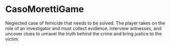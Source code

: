 # CasoMorettiGame
 Neglected case of femicide that needs to be solved. The player takes on the role of an investigator and must collect evidence, interview witnesses, and uncover clues to unravel the truth behind the crime and bring justice to the victim.
